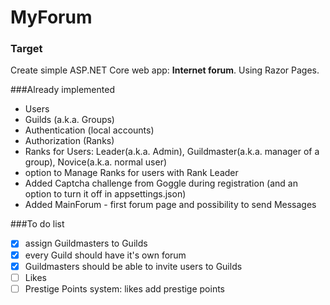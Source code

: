 # MyForum

### Target
Create simple ASP.NET Core web app: **Internet forum**. 
Using Razor Pages.

###Already implemented
- Users
- Guilds (a.k.a. Groups)
- Authentication (local accounts)
- Authorization (Ranks)
- Ranks for Users: Leader(a.k.a. Admin), Guildmaster(a.k.a. manager of a group), Novice(a.k.a. normal user)
- option to Manage Ranks for users with Rank Leader
- Added Captcha challenge from Goggle during registration 
  (and an option to turn it off in appsettings.json)
- Added MainForum - first forum page and possibility to send Messages

###To do list
- [x] assign Guildmasters to Guilds
- [x] every Guild should have it's own forum
- [x] Guildmasters should be able to invite users to Guilds
- [ ] Likes
- [ ] Prestige Points system: likes add prestige points
